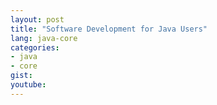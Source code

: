 ```yaml
---
layout: post
title: "Software Development for Java Users"
lang: java-core
categories:
- java
- core
gist: 
youtube:
---
```


